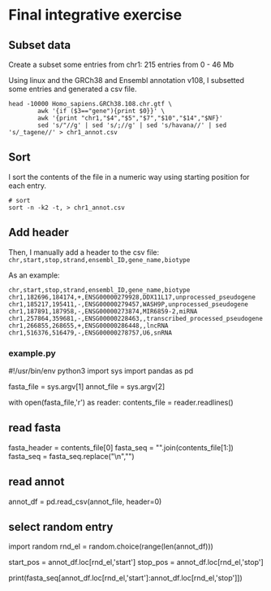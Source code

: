 # Final integrative exercise

## Subset data
Create a subset some entries from chr1: 215 entries from 0 - 46 Mb

Using linux and the GRCh38 and Ensembl annotation v108, I subsetted some entries and generated a csv file.

```
head -10000 Homo_sapiens.GRCh38.108.chr.gtf \
		awk '{if ($3=="gene"){print $0}}' \
		awk '{print "chr1,"$4","$5","$7","$10","$14","$NF}' 
		sed 's/"//g' | sed 's/;//g' | sed 's/havana//' | sed 's/_tagene//' > chr1_annot.csv 
```

## Sort 
I sort the contents of the file in a numeric way using starting position for each entry.

```
# sort
sort -n -k2 -t, > chr1_annot.csv
```

## Add header
Then, I manually add a header to the csv file: `chr,start,stop,strand,ensembl_ID,gene_name,biotype`

As an example:
```
chr,start,stop,strand,ensembl_ID,gene_name,biotype
chr1,182696,184174,+,ENSG00000279928,DDX11L17,unprocessed_pseudogene
chr1,185217,195411,-,ENSG00000279457,WASH9P,unprocessed_pseudogene
chr1,187891,187958,-,ENSG00000273874,MIR6859-2,miRNA
chr1,257864,359681,-,ENSG00000228463,,transcribed_processed_pseudogene
chr1,266855,268655,+,ENSG00000286448,,lncRNA
chr1,516376,516479,-,ENSG00000278757,U6,snRNA
```


### example.py

#!/usr/bin/env python3
import sys
import pandas as pd

fasta_file = sys.argv[1]
annot_file = sys.argv[2]

with open(fasta_file,'r') as reader:
    contents_file = reader.readlines()

## read fasta
fasta_header = contents_file[0]
fasta_seq = "".join(contents_file[1:])
fasta_seq = fasta_seq.replace("\n","")

## read annot
annot_df = pd.read_csv(annot_file, header=0)

## select random entry
import random
rnd_el = random.choice(range(len(annot_df)))

start_pos = annot_df.loc[rnd_el,'start']
stop_pos = annot_df.loc[rnd_el,'stop']

print(fasta_seq[annot_df.loc[rnd_el,'start']:annot_df.loc[rnd_el,'stop']])

